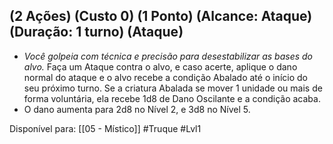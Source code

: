 ## (2 Ações) (Custo 0) (1 Ponto) (Alcance: Ataque) (Duração: 1 turno) (Ataque)

- *Você golpeia com técnica e precisão para desestabilizar as bases do alvo.* Faça um Ataque contra o alvo, e caso acerte, aplique o dano normal do ataque e o alvo recebe a condição Abalado até o início do seu próximo turno. Se a criatura Abalada se mover 1 unidade ou mais de forma voluntária, ela recebe 1d8 de Dano Oscilante e a condição acaba.
- O dano aumenta para 2d8 no Nível 2, e 3d8 no Nível 5.


Disponível para: [[05 - Místico]]
#Truque #Lvl1